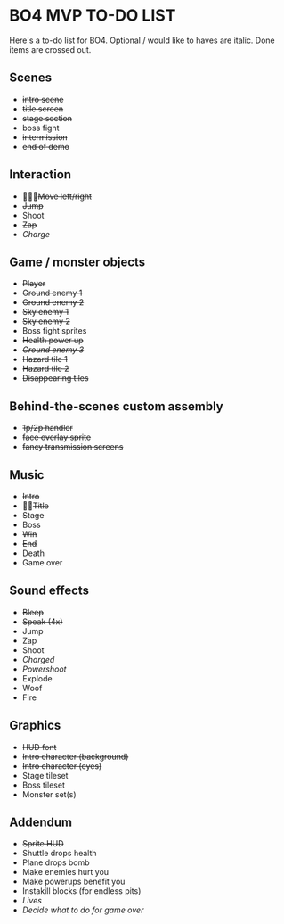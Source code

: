# BO4 MVP TO-DO LIST
Here's a to-do list for BO4. Optional / would like to haves are italic. Done items are crossed out.

## Scenes
- ~~intro scene~~
- ~~title screen~~
- ~~stage section~~
- boss fight
- ~~intermission~~
- ~~end of demo~~

## Interaction
- ~~Move left/right~~
- ~~Jump~~
- Shoot
- ~~Zap~~
- _Charge_

## Game / monster objects
- ~~Player~~
- ~~Ground enemy 1~~
- ~~Ground enemy 2~~
- ~~Sky enemy 1~~
- ~~Sky enemy 2~~
- Boss fight sprites
- ~~Health power up~~
- ~~_Ground enemy 3_~~
- ~~Hazard tile 1~~
- ~~Hazard tile 2~~
- ~~Disappearing tiles~~

## Behind-the-scenes custom assembly
- ~~1p/2p handler~~ 
- ~~face overlay sprite~~
- ~~fancy transmission screens~~

## Music
- ~~Intro~~
- ~~Title~~
- ~~Stage~~
- Boss
- ~~Win~~
- ~~End~~
- Death
- Game over


## Sound effects
- ~~Bleep~~
- ~~Speak (4x)~~
- Jump
- Zap
- Shoot
- _Charged_
- _Powershoot_
- Explode
- Woof
- Fire

## Graphics
- ~~HUD font~~
- ~~Intro character (background)~~
- ~~Intro character (eyes)~~
- Stage tileset
- Boss tileset
- Monster set(s)

## Addendum
- ~~Sprite HUD~~
- Shuttle drops health
- Plane drops bomb
- Make enemies hurt you
- Make powerups benefit you
- Instakill blocks (for endless pits)
- _Lives_
- _Decide what to do for game over_
